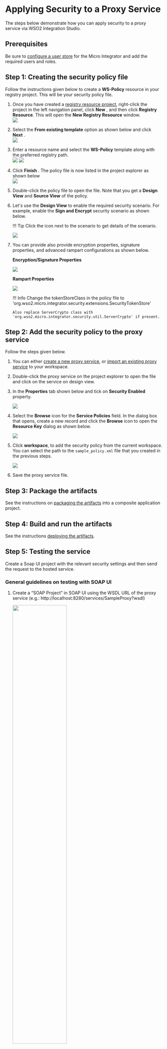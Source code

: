 # Applying Security to a Proxy Service

The steps below demonstrate how you can apply security to a proxy service via WSO2 Integration Studio.

## Prerequisites

Be sure to [configure a user store]({{base_path}}/administer/managing-users-and-roles/managing-user-stores/configure-primary-user-store/configuring-the-primary-user-store) for the Micro Integrator and add the required users and roles.

## Step 1: Creating the security policy file

Follow the instructions given below to create a **WS-Policy** resource in your registry project. This will be your security policy file.

1.  Once you have created a [registry resource project]({{base_path}}/integrate/develop/create-integration-project/#registry-resource-project), right-click the project in the left navigation panel, click **New** , and then click **Registry Resource**. This will open the **New Registry Resource** window.  
    ![]({{base_path}}/assets/img/integrate/apply-security/119130870/119130887.jpg)
2.  Select the **From existing template** option as shown below and
    click **Next** .  
    ![]({{base_path}}/assets/img/integrate/apply-security/119130870/119130886.jpg)
3.  Enter a resource name and select the **WS-Policy** template along
    with the preferred registry path.  
    ![]({{base_path}}/assets/img/integrate/apply-security/119130870/119130885.jpg)
    ![]({{base_path}}/assets/img/integrate/apply-security/119130870/119130884.jpg)
4.  Click **Finish** . The policy file is now listed in the project
    explorer as shown below  
    ![]({{base_path}}/assets/img/integrate/apply-security/119130870/119130883.jpg)
      
5.  Double-click the policy file to open the file. Note that you get a
    **Design View** and **Source View** of the policy.

6.  Let's use the **Design View** to enable the required security scenario. For example, enable the **Sign and Encrypt** security scenario as shown below.

    !!! Tip
        Click the icon next to the scenario to get details of the scenario.
    
    ![]({{base_path}}/assets/img/integrate/apply-security/119130870/119130882.jpg)

7.  You can provide also provide encryption properties, signature properties, and advanced rampart configurations as shown below.

    **Encryption/Signature Properties**

    ![]({{base_path}}/assets/img/integrate/apply-security/119130870/119130890.jpg)

    **Rampart Properties**

    ![]({{base_path}}/assets/img/integrate/apply-security/119130870/119130889.jpg)
    
    !!! Info 
        Change the tokenStoreClass in the policy file to 'org.wso2.micro.integrator.security.extensions.SecurityTokenStore'
        
        Also replace ServerCrypto class with 'org.wso2.micro.integrator.security.util.ServerCrypto' if present.
        
<!--
#### Specifying role-based access?

For certain scenarios, you can specify user roles. After you select the
scenario, scroll to the right to see the **User Roles** button.

![]({{base_path}}/assets/img/integrate/apply-security/119130870/119130874.jpg)

Either define the user roles inline or retrieve the user roles from the server.

-   **Define Inline**
    ![]({{base_path}}/assets/img/integrate/apply-security/119130870/119130872.jpg)

-   **Get from the server**
    ![]({{base_path}}/assets/img/integrate/apply-security/119130870/119130871.jpg)

!!! Info
    By default, the role names are not case sensitive. If you want to make them case sensitive, add the following property in the `<MI_HOME>/conf/deployment.yaml` file.        
     ```toml
     [authorization_manager]
     properties.CaseSensitiveAuthorizationRules = "true"
     ```
-->

## Step 2: Add the security policy to the proxy service

Follow the steps given below.

1.  You can either [create a new proxy service]({{base_path}}/integrate/develop/creating-artifacts/creating-a-proxy-service), or [import an existing proxy service]({{base_path}}/integrate/develop/importing-artifacts) to your workspace.
2.  Double-click the proxy service on the project explorer to open the
    file and click on the service on design view.
3.  In the **Properties** tab shown below and tick on **Security
    Enabled** property.  

    ![]({{base_path}}/assets/img/integrate/apply-security/119130870/119130879.jpg)

4.  Select the **Browse** icon for the **Service Policies** field. In
    the dialog box that opens, create a new record and click the
    **Browse** icon to open the **Resource Key** dialog as shown
    below.  

    ![]({{base_path}}/assets/img/integrate/apply-security/119130870/119130877.jpg)

5.  Click **workspace**, to add the security policy from the current
    workspace. You can select the path to the
    `sample_policy.xml` file that you created in the
    previous steps.  

    ![]({{base_path}}/assets/img/integrate/apply-security/119130870/119130876.jpg)

6.  Save the proxy service file.

## Step 3: Package the artifacts

See the instructions on [packaging the artifacts]({{base_path}}/integrate/develop/packaging-artifacts) into a composite application project.

## Step 4: Build and run the artifacts

See the instructions [deploying the artifacts]({{base_path}}/integrate/develop/deploy-and-run).

## Step 5: Testing the service

Create a Soap UI project with the relevant security settings and then send the request to the hosted service.

### General guidelines on testing with SOAP UI

1.  Create a “SOAP Project” in SOAP UI using the WSDL URL of the proxy service (e.g.: http://localhost:8280/services/SampleProxy?wsdl)

    <a href="{{base_path}}/assets/img/integrate/apply-security/soapui/create-soapui-project.jpg"><img src="{{base_path}}/assets/img/integrate/apply-security/soapui/create-soapui-project.jpg" width="60%"></a>

2.  Double click on the created SOAP project, click on “WS-Security-Configuration” -> “Keystores”, and add the WSO2 keystore.

    <a href="{{base_path}}/assets/img/integrate/apply-security/soapui/create-keystore.jpg"><img src="{{base_path}}/assets/img/integrate/apply-security/soapui/create-keystore.jpg" width="60%"></a>
    
3.  We need to enter keystore password for the keystore configuration. 
4.  Click on “Outgoing WS-Security Configuration”, and add a new policy by specifying a name. (Name can be anything).

    <a href="{{base_path}}/assets/img/integrate/apply-security/soapui/create-outgoing-wss-configuration.jpg"><img src="{{base_path}}/assets/img/integrate/apply-security/soapui/create-outgoing-wss-configuration.jpg" width="60%"></a>
    
5.  Add required WSS entries for the created configuration (What you need add will vary according to the policy you are using). Explanation about adding three main sections is given below.

    - Adding **Signature**  
    
    <a href="{{base_path}}/assets/img/integrate/apply-security/soapui/adding-signature-entry.jpg"><img src="{{base_path}}/assets/img/integrate/apply-security/soapui/adding-signature-entry.jpg" width="60%"></a>
    
    - Adding **Timestamp**
    
    <a href="{{base_path}}/assets/img/integrate/apply-security/soapui/adding-timestamp-entry.jpg"><img src="{{base_path}}/assets/img/integrate/apply-security/soapui/adding-timestamp-entry.jpg" width="60%"></a>
    
    - Adding **Encryption**
    
    <a href="{{base_path}}/assets/img/integrate/apply-security/soapui/adding-encryption-entry.jpg">><img src="{{base_path}}/assets/img/integrate/apply-security/soapui/adding-encryption-entry.jpg" width="60%"></a>
    
    !!! Info
        Note: Please note that the order of the WS entries matters. So always add the above one after the other (If you are adding only two sections, you need to maintain the order).
        
6.  Once we are done with WS security configurations, we have to specify the created WS-policy under “Outgoing WSS” at the request “Authorization”.

    <a href="{{base_path}}/assets/img/integrate/apply-security/soapui/invoking-with-out-policy.jpg"><img src="{{base_path}}/assets/img/integrate/apply-security/soapui/invoking-with-out-policy.jpg" width="70%"></a>
   
7.  Now you can invoke the Proxy Service. 

!!! Info

    When defining Outgoing WS-Security Configuration, you need to pick on the WS entries based on your WS policy.
    
    For example:
    
    - Non Repudiation policy needs only Timestamp and Signature. Confidentiality needs all three: Timestamp, Signature and Encryption.
    - For UsernameToken policy, you do not need to provide a Outgoing WS-Security Configuration. Providing the basic auth configuration is enough.
    
        <a href="{{base_path}}/assets/img/integrate/apply-security/soapui/invoking-username-token.jpg"><img src="{{base_path}}/assets/img/integrate/apply-security/soapui/invoking-username-token.jpg" width="70%"></a>
